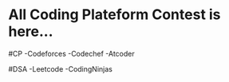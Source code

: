 # All  Coding Plateform Contest is here... 

#CP
-Codeforces
-Codechef
-Atcoder 

 #DSA
-Leetcode
-CodingNinjas 
